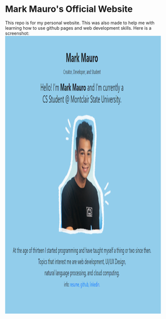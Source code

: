 <h1>Mark Mauro's Official Website</h1>
This repo is for my personal website. This was also made to help me with learning how to use github pages and web development skills.
Here is a screenshot:

<img src = "screenshot_of_mywebsite.png" height="900" width="1010"> 
